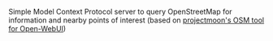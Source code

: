 Simple Model Context Protocol server to query OpenStreetMap for information and nearby points of interest (based on [projectmoon's OSM tool for Open-WebUI](https://git.agnos.is/projectmoon/open-webui-filters/src/branch/master/osm.py))